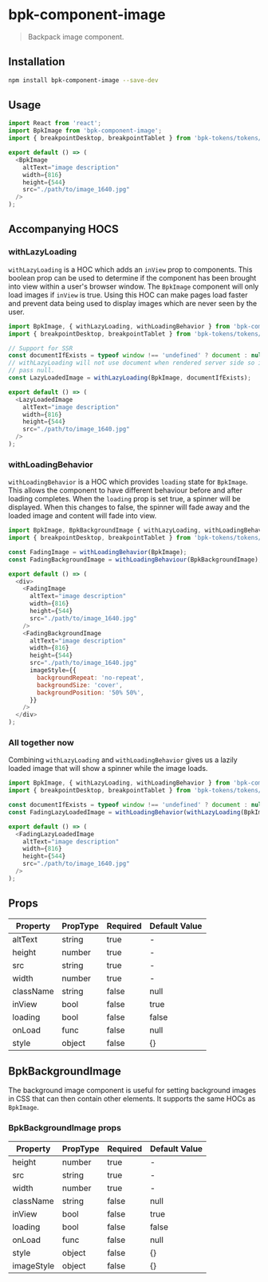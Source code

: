 # bpk-component-image

> Backpack image component.

## Installation

```sh
npm install bpk-component-image --save-dev
```

## Usage

```js
import React from 'react';
import BpkImage from 'bpk-component-image';
import { breakpointDesktop, breakpointTablet } from 'bpk-tokens/tokens/base.es6';

export default () => (
  <BpkImage
    altText="image description"
    width={816}
    height={544}
    src="./path/to/image_1640.jpg"
  />
);
```

## Accompanying HOCS

### withLazyLoading

`withLazyLoading` is a HOC which adds an `inView` prop to components.
This boolean prop can be used to determine if the component has been brought into view within a user's browser window.
The `BpkImage` component will only load images if `inView` is true.
Using this HOC can make pages load faster and prevent data being used to display images which are never seen by the user.

```js
import BpkImage, { withLazyLoading, withLoadingBehavior } from 'bpk-component-image';
import { breakpointDesktop, breakpointTablet } from 'bpk-tokens/tokens/base.es6';

// Support for SSR
const documentIfExists = typeof window !== 'undefined' ? document : null;
// withLazyLoading will not use document when rendered server side so it's safe
// pass null.
const LazyLoadedImage = withLazyLoading(BpkImage, documentIfExists);

export default () => (
  <LazyLoadedImage
    altText="image description"
    width={816}
    height={544}
    src="./path/to/image_1640.jpg"
  />
);
```

### withLoadingBehavior
`withLoadingBehavior` is a HOC which provides `loading` state for `BpkImage`. This allows the component to have different behaviour before and after loading completes.
When the `loading` prop is set true, a spinner will be displayed. When this changes to false, the spinner will fade away and the loaded image and content will fade into view.

```js
import BpkImage, BpkBackgroundImage { withLazyLoading, withLoadingBehavior } from 'bpk-component-image';
import { breakpointDesktop, breakpointTablet } from 'bpk-tokens/tokens/base.es6';

const FadingImage = withLoadingBehavior(BpkImage);
const FadingBackgroundImage = withLoadingBehaviour(BpkBackgroundImage);

export default () => (
  <div>
    <FadingImage
      altText="image description"
      width={816}
      height={544}
      src="./path/to/image_1640.jpg"
    />
    <FadingBackgroundImage
      altText="image description"
      width={816}
      height={544}
      src="./path/to/image_1640.jpg"
      imageStyle={{
        backgroundRepeat: 'no-repeat',
        backgroundSize: 'cover',
        backgroundPosition: '50% 50%',
      }}
    />
  </div>
);
```

### All together now

Combining `withLazyLoading` and `withLoadingBehavior` gives us a lazily loaded image that will show a spinner while the image loads.

```js
import BpkImage, { withLazyLoading, withLoadingBehavior } from 'bpk-component-image';
import { breakpointDesktop, breakpointTablet } from 'bpk-tokens/tokens/base.es6';

const documentIfExists = typeof window !== 'undefined' ? document : null;
const FadingLazyLoadedImage = withLoadingBehavior(withLazyLoading(BpkImage, documentIfExists));

export default () => (
  <FadingLazyLoadedImage
    altText="image description"
    width={816}
    height={544}
    src="./path/to/image_1640.jpg"
  />
);
```

## Props

| Property         | PropType  | Required | Default Value       |
| ---------------- | --------- | -------- | ------------------- |
| altText          | string    | true     | -                   |
| height           | number    | true     | -                   |
| src              | string    | true     | -                   |
| width            | number    | true     | -                   |
| className        | string    | false    | null                |
| inView           | bool      | false    | true                |
| loading          | bool      | false    | false               |
| onLoad           | func      | false    | null                |
| style            | object    | false    | {}                  |

## BpkBackgroundImage

The background image component is useful for setting background images in CSS that can then contain other elements. It supports the same HOCs as `BpkImage`.

### BpkBackgroundImage props

| Property         | PropType  | Required | Default Value       |
| ---------------- | --------- | -------- | ------------------- |
| height           | number    | true     | -                   |
| src              | string    | true     | -                   |
| width            | number    | true     | -                   |
| className        | string    | false    | null                |
| inView           | bool      | false    | true                |
| loading          | bool      | false    | false               |
| onLoad           | func      | false    | null                |
| style            | object    | false    | {}                  |
| imageStyle       | object    | false    | {}                  |
